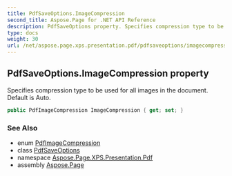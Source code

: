 ```yaml
---
title: PdfSaveOptions.ImageCompression
second_title: Aspose.Page for .NET API Reference
description: PdfSaveOptions property. Specifies compression type to be used for all images in the document. Default is Auto
type: docs
weight: 30
url: /net/aspose.page.xps.presentation.pdf/pdfsaveoptions/imagecompression/
---
```

## PdfSaveOptions.ImageCompression property

Specifies compression type to be used for all images in the document. Default is Auto.

```csharp
public PdfImageCompression ImageCompression { get; set; }
```

### See Also

* enum [PdfImageCompression](../../pdfimagecompression/)
* class [PdfSaveOptions](../)
* namespace [Aspose.Page.XPS.Presentation.Pdf](../../pdfsaveoptions/)
* assembly [Aspose.Page](../../../)


